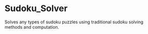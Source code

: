 # Sudoku_Solver

Solves any types of sudoku puzzles using traditional sudoku solving methods and computation.
